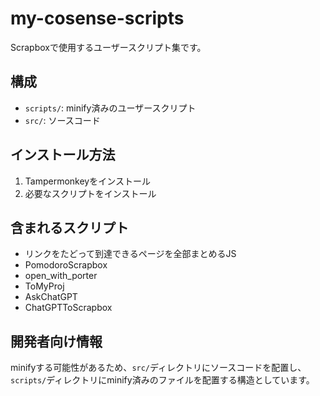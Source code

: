 # my-cosense-scripts

Scrapboxで使用するユーザースクリプト集です。

## 構成

- `scripts/`: minify済みのユーザースクリプト
- `src/`: ソースコード

## インストール方法

1. Tampermonkeyをインストール
2. 必要なスクリプトをインストール

## 含まれるスクリプト

- リンクをたどって到達できるページを全部まとめるJS
- PomodoroScrapbox
- open_with_porter
- ToMyProj
- AskChatGPT
- ChatGPTToScrapbox

## 開発者向け情報

minifyする可能性があるため、`src/`ディレクトリにソースコードを配置し、`scripts/`ディレクトリにminify済みのファイルを配置する構造としています。
